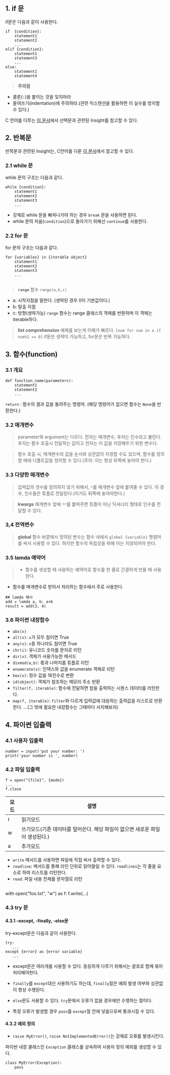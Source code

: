 ## 1. if 문
if문은 다음과 같이 사용한다.
```
if  {condition}:
	statement1
    statement2
    ...
elif {condition}:
	statement1
    statement3
    ...
else:
	statement1
    statement4

```

> **주의점**
- 콜론(`:`)을 붙이는 것을 잊지마라
- 들여쓰기(indentation)에 주의하라.(관련 익스텐션을 활용하면 이 실수를 방지할 수 있다.)

C 언어를 다루는 [이 문서](https://velog.io/@chris-mk/C-%EC%84%A0%ED%83%9D%EB%AC%B8)에서 선택문과 관련된 Insight를 참고할 수 있다.


## 2. 반복문
반목문과 관련된 Insight는, C언어를 다룬 [이 문서](https://velog.io/@chris-mk/C-%EB%B0%98%EB%B3%B5%EB%AC%B8)에서 참고할 수 있다.

### 2.1 while 문
while 문의 구조는 다음과 같다.
```
while {condition}:
	statement1
    statement2
    statement3
    ...
```
- 강제로 while 문을 빠져나가야 하는 경우 `break` 문을 사용하면 된다.
- while 문의 처음(`condition`)으로 돌아가기 위해선 `continue`를 사용한다.

### 2.2 for 문
for 문의 구조는 다음과 같다.
```
for {variables} in {iterable object} 
	statement1
    statement2
    statement3
    ...
    
```
>**`range`** 함수
`range(a,b,c)`
- a: 시작지점을 말한다. (생략된 경우 0이 기본값이다.)
- b: 탈출 지점
- c: 방향(생략가능)
`range` 함수는 range 클래스의 객체를 반환하며 이 객체는 iterable하다.

>**list comprehension**
예제를 보는게 이해가 빠르다.
`[num for num in a if num%2 == 0]`
if문은 생략이 가능하고, for문은 반복 가능하다.


## 3. 함수(function)
### 3.1 개요
```
def function_name(parameters):
	statement1
    statement2
    ...

```
`return` : 함수의 결과 값을 돌려주는 명령어.
(해당 명령어가 없으면 함수는 `None`을 반환한다.)

### 3.2 매개변수
>parameter와 argument는 다르다. 전자는 매개변수, 후자는 인수라고 불린다. 후자는 함수 호출시 전달하는 값이고 전자는 이 값을 저장해두기 위한 변수다.

>함수 호출 시, 매개변수의 값을 순서와 상관없이 지정할 수도 있으며, 함수를 정의할 때에 디폴트값을 정의할 수 있다.(주의: 이는 항상 뒤쪽에 놓아야 한다.)

### 3.3 다양한 매개변수
>입력값의 갯수를 정의하지 않기 위해서, `*`를 매개변수 앞에 붙여줄 수 있다. 이 경우, 인수들은 튜플로 전달된다.(이거도 뒤쪽에 놓아야한다.)

>**kwargs**
매개변수 앞에 `**`를 붙여주면 튜플이 아닌 딕셔너리 형태로 인수를 전달할 수 있다.

### 3,4 전역변수
>**global**
함수 바깥에서 정의된 변수는 함수 내에서 `global {variable}` 명령어를 써서 사용할 수 있다. 하지만 함수의 독립성을 위해 이는 지양되어야 한다.

### 3.5 lamda 예약어
>- 함수를 생성할 때 사용하는 예약어로 함수를 한 줄로 간결하게 만들 때 사용한다. 
- 함수를 매개변수로 받아서 처리하는 함수에서 주로 사용한다.
```
## lamda 예시
add = lamda a, b: a+b
result = add(3, 4)
```

### 3.6 파이썬 내장함수
- `abs(x)`
- `all(x)`: `x`가 모두 참이면 True
- `any(x)`: `x`중 하나라도 참이면 True
- `chr(i)`: 유니코드 숫자를 문자로 리턴
- `dir(x)`: 객체가 사용가능한 메서드
- `divmod(a,b)`: 몫과 나머지를 튜플로 리턴
- `enumerate(x)`: 인덱스와 값을 enumerate 객체로 리턴
- `hex(x)`: 정수 값을 16진수로 변환
- `id(object)`: 객체가 참조하는 메모리 주소 반환
- `filter(f, iterable)`: 함수에 전달하면 참을 출력하는 시퀀스 데이터를 리턴한다.
- `map(f, iterable)`: `filter`와 다르게 입력값에 대응하는 출력값을 리스트로 반환한다.
...(그 밖에 필요한 내장함수는 그때마다 서치해보자)


## 4. 파이썬 입출력
### 4.1 사용자 입출력
```
number = input('put your number: ')
print('your number is ', number)
```

### 4.2 파일 입출력
```
f = open("{file}", {mode})
...
f.close
```
|모드|설명|
|-|-|
|r|읽기모드|
|w|쓰기모드(기존 데이터를 덮어쓴다. 해당 파일이 없으면 새로운 파일이 생성된다.)|
|a|추가모드|

- `write` 메서드를 사용하면 파일에 직접 써서 출력할 수 있다.
- `readline`: 메서드를 통해 라인 단위로 읽어들일 수 있다. `readlines`는 각 줄을 요소로 하여 리스트를 리턴한다.
- `read`: 파일 내용 전체를 문자열로 리턴

>```
with open("foo.txt", "w") as f:
	f.write(...)
  
 ### 4.3 try 문
 #### 4.3.1 -except, -finally, -else문
 try-except문은 다음과 같이 사용한다.
 ```
 try:
 	...
 except {error} as {error variable}
 	...
 ```
 - except문은 여러개를 사용할 수 있다. 동등하게 다루기 위해서는 괄호로 함께 묶어 처리해야한다.
 
 - `finally`를 `except`대신 사용하기도 하는데, `finally`절은 예외 발생 여부와 상관없이 항상 수행된다.
 - `else`문도 사용할 수 있다. `try`문에서 오류가 없을 경우에만 수행하는 절이다.
 - 특정 오류가 발생할 경우 `pass`를 `except`절 안에 넣음으로써 통과시킬 수 있다.

#### 4.3.2 예외 정의
- `raise MyError()`, `raise NotImplementedError()`는 강제로 오류를 발생시킨다.

파이썬 내장 클래스인 `Exception` 클래스를 상속하여 사용자 정의 예외를 생성할 수 있다.
```
class MyError(Exception):
	pass
```


 
 
 